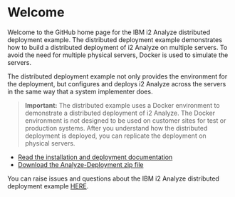 # Welcome

Welcome to the GitHub home page for the IBM i2 Analyze distributed deployment example. The distributed deployment example demonstrates how to build a distributed deployment of i2 Analyze on multiple servers. To avoid the need for multiple physical servers, Docker is used to simulate the servers.

The distributed deployment example not only provides the environment for the deployment, but configures and deploys i2 Analyze across the servers in the same way that a system implementer does.

>**Important:** The distributed example uses a Docker environment to demonstrate a distributed deployment of i2 Analyze. The Docker environment is not designed to be used on customer sites for test or production systems. After you understand how the distributed deployment is deployed, you can replicate the deployment on physical servers.

- [Read the installation and deployment documentation](./docs/welcome.md)
- [Download the Analyze-Deployment zip file](https://github.com/IBM-i2/Analyze-Deployment/releases)

You can raise issues and questions about the IBM i2 Analyze distributed deployment example [HERE](https://github.com/IBM-i2/Analyze-Deployment/issues).